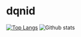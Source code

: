 # dqnid
[![Top Langs](https://github-readme-stats.vercel.app/api/top-langs/?username=dqnid&count_private=true&theme=tokyonight)](https://github.com/dqnid/github-readme-stats)
![Github stats](https://github-readme-stats.vercel.app/api?username=dqnid&count_private=true&theme=tokyonight)
